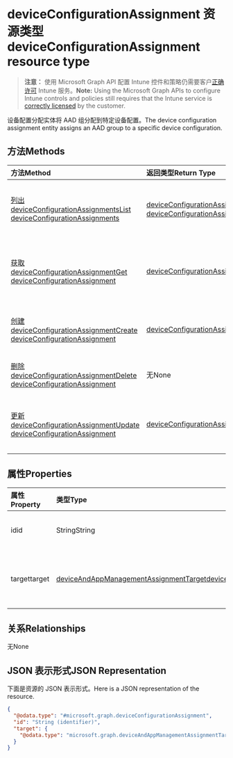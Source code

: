 # <a name="deviceconfigurationassignment-resource-type"></a><span data-ttu-id="c7b39-101">deviceConfigurationAssignment 资源类型</span><span class="sxs-lookup"><span data-stu-id="c7b39-101">deviceConfigurationAssignment resource type</span></span>

> <span data-ttu-id="c7b39-102">**注意：** 使用 Microsoft Graph API 配置 Intune 控件和策略仍需要客户[正确许可](https://go.microsoft.com/fwlink/?linkid=839381) Intune 服务。</span><span class="sxs-lookup"><span data-stu-id="c7b39-102">**Note:** Using the Microsoft Graph APIs to configure Intune controls and policies still requires that the Intune service is [correctly licensed](https://go.microsoft.com/fwlink/?linkid=839381) by the customer.</span></span>

<span data-ttu-id="c7b39-103">设备配置分配实体将 AAD 组分配到特定设备配置。</span><span class="sxs-lookup"><span data-stu-id="c7b39-103">The device configuration assignment entity assigns an AAD group to a specific device configuration.</span></span>
## <a name="methods"></a><span data-ttu-id="c7b39-104">方法</span><span class="sxs-lookup"><span data-stu-id="c7b39-104">Methods</span></span>
|<span data-ttu-id="c7b39-105">方法</span><span class="sxs-lookup"><span data-stu-id="c7b39-105">Method</span></span>|<span data-ttu-id="c7b39-106">返回类型</span><span class="sxs-lookup"><span data-stu-id="c7b39-106">Return Type</span></span>|<span data-ttu-id="c7b39-107">说明</span><span class="sxs-lookup"><span data-stu-id="c7b39-107">Description</span></span>|
|:---|:---|:---|
|[<span data-ttu-id="c7b39-108">列出 deviceConfigurationAssignments</span><span class="sxs-lookup"><span data-stu-id="c7b39-108">List deviceConfigurationAssignments</span></span>](../api/intune_deviceconfig_deviceconfigurationassignment_list.md)|<span data-ttu-id="c7b39-109">[deviceConfigurationAssignment](../resources/intune_deviceconfig_deviceconfigurationassignment.md) 集合</span><span class="sxs-lookup"><span data-stu-id="c7b39-109">[deviceConfigurationAssignment](../resources/intune_deviceconfig_deviceconfigurationassignment.md) collection</span></span>|<span data-ttu-id="c7b39-110">列出 [deviceConfigurationAssignment](../resources/intune_deviceconfig_deviceconfigurationassignment.md) 对象的属性和关系。</span><span class="sxs-lookup"><span data-stu-id="c7b39-110">List properties and relationships of the [deviceConfigurationAssignment](../resources/intune_deviceconfig_deviceconfigurationassignment.md) objects.</span></span>|
|[<span data-ttu-id="c7b39-111">获取 deviceConfigurationAssignment</span><span class="sxs-lookup"><span data-stu-id="c7b39-111">Get deviceConfigurationAssignment</span></span>](../api/intune_deviceconfig_deviceconfigurationassignment_get.md)|[<span data-ttu-id="c7b39-112">deviceConfigurationAssignment</span><span class="sxs-lookup"><span data-stu-id="c7b39-112">deviceConfigurationAssignment</span></span>](../resources/intune_deviceconfig_deviceconfigurationassignment.md)|<span data-ttu-id="c7b39-113">读取 [deviceConfigurationAssignment](../resources/intune_deviceconfig_deviceconfigurationassignment.md) 对象的属性和关系。</span><span class="sxs-lookup"><span data-stu-id="c7b39-113">Read properties and relationships of the [deviceConfigurationAssignment](../resources/intune_deviceconfig_deviceconfigurationassignment.md) object.</span></span>|
|[<span data-ttu-id="c7b39-114">创建 deviceConfigurationAssignment</span><span class="sxs-lookup"><span data-stu-id="c7b39-114">Create deviceConfigurationAssignment</span></span>](../api/intune_deviceconfig_deviceconfigurationassignment_create.md)|[<span data-ttu-id="c7b39-115">deviceConfigurationAssignment</span><span class="sxs-lookup"><span data-stu-id="c7b39-115">deviceConfigurationAssignment</span></span>](../resources/intune_deviceconfig_deviceconfigurationassignment.md)|<span data-ttu-id="c7b39-116">创建新的 [deviceConfigurationAssignment](../resources/intune_deviceconfig_deviceconfigurationassignment.md) 对象。</span><span class="sxs-lookup"><span data-stu-id="c7b39-116">Create a new [deviceConfigurationAssignment](../resources/intune_deviceconfig_deviceconfigurationassignment.md) object.</span></span>|
|[<span data-ttu-id="c7b39-117">删除 deviceConfigurationAssignment</span><span class="sxs-lookup"><span data-stu-id="c7b39-117">Delete deviceConfigurationAssignment</span></span>](../api/intune_deviceconfig_deviceconfigurationassignment_delete.md)|<span data-ttu-id="c7b39-118">无</span><span class="sxs-lookup"><span data-stu-id="c7b39-118">None</span></span>|<span data-ttu-id="c7b39-119">删除 [deviceConfigurationAssignment](../resources/intune_deviceconfig_deviceconfigurationassignment.md)。</span><span class="sxs-lookup"><span data-stu-id="c7b39-119">Deletes a [deviceConfigurationAssignment](../resources/intune_deviceconfig_deviceconfigurationassignment.md).</span></span>|
|[<span data-ttu-id="c7b39-120">更新 deviceConfigurationAssignment</span><span class="sxs-lookup"><span data-stu-id="c7b39-120">Update deviceConfigurationAssignment</span></span>](../api/intune_deviceconfig_deviceconfigurationassignment_update.md)|[<span data-ttu-id="c7b39-121">deviceConfigurationAssignment</span><span class="sxs-lookup"><span data-stu-id="c7b39-121">deviceConfigurationAssignment</span></span>](../resources/intune_deviceconfig_deviceconfigurationassignment.md)|<span data-ttu-id="c7b39-122">更新 [deviceConfigurationAssignment](../resources/intune_deviceconfig_deviceconfigurationassignment.md) 对象的属性。</span><span class="sxs-lookup"><span data-stu-id="c7b39-122">Update the properties of a [deviceConfigurationAssignment](../resources/intune_deviceconfig_deviceconfigurationassignment.md) object.</span></span>|

## <a name="properties"></a><span data-ttu-id="c7b39-123">属性</span><span class="sxs-lookup"><span data-stu-id="c7b39-123">Properties</span></span>
|<span data-ttu-id="c7b39-124">属性</span><span class="sxs-lookup"><span data-stu-id="c7b39-124">Property</span></span>|<span data-ttu-id="c7b39-125">类型</span><span class="sxs-lookup"><span data-stu-id="c7b39-125">Type</span></span>|<span data-ttu-id="c7b39-126">说明</span><span class="sxs-lookup"><span data-stu-id="c7b39-126">Description</span></span>|
|:---|:---|:---|
|<span data-ttu-id="c7b39-127">id</span><span class="sxs-lookup"><span data-stu-id="c7b39-127">id</span></span>|<span data-ttu-id="c7b39-128">String</span><span class="sxs-lookup"><span data-stu-id="c7b39-128">String</span></span>|<span data-ttu-id="c7b39-129">分配的键。</span><span class="sxs-lookup"><span data-stu-id="c7b39-129">The key of the assignment.</span></span>|
|<span data-ttu-id="c7b39-130">target</span><span class="sxs-lookup"><span data-stu-id="c7b39-130">target</span></span>|[<span data-ttu-id="c7b39-131">deviceAndAppManagementAssignmentTarget</span><span class="sxs-lookup"><span data-stu-id="c7b39-131">deviceAndAppManagementAssignmentTarget</span></span>](../resources/intune_shared_deviceandappmanagementassignmenttarget.md)|<span data-ttu-id="c7b39-132">设备配置的分配目标。</span><span class="sxs-lookup"><span data-stu-id="c7b39-132">The assignment target for the device configuration.</span></span>|

## <a name="relationships"></a><span data-ttu-id="c7b39-133">关系</span><span class="sxs-lookup"><span data-stu-id="c7b39-133">Relationships</span></span>
<span data-ttu-id="c7b39-134">无</span><span class="sxs-lookup"><span data-stu-id="c7b39-134">None</span></span>
## <a name="json-representation"></a><span data-ttu-id="c7b39-135">JSON 表示形式</span><span class="sxs-lookup"><span data-stu-id="c7b39-135">JSON Representation</span></span>
<span data-ttu-id="c7b39-136">下面是资源的 JSON 表示形式。</span><span class="sxs-lookup"><span data-stu-id="c7b39-136">Here is a JSON representation of the resource.</span></span>
<!-- {
  "blockType": "resource",
  "keyProperty": "id",
  "@odata.type": "microsoft.graph.deviceConfigurationAssignment"
}
-->
``` json
{
  "@odata.type": "#microsoft.graph.deviceConfigurationAssignment",
  "id": "String (identifier)",
  "target": {
    "@odata.type": "microsoft.graph.deviceAndAppManagementAssignmentTarget"
  }
}
```



